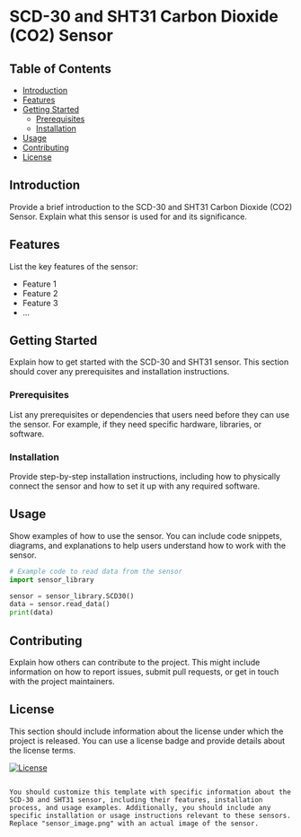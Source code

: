 # SCD-30 and SHT31 Carbon Dioxide (CO2) Sensor

## Table of Contents

- [Introduction](#introduction)
- [Features](#features)
- [Getting Started](#getting-started)
  - [Prerequisites](#prerequisites)
  - [Installation](#installation)
- [Usage](#usage)
- [Contributing](#contributing)
- [License](#license)

## Introduction

Provide a brief introduction to the SCD-30 and SHT31 Carbon Dioxide (CO2) Sensor. Explain what this sensor is used for and its significance.

## Features

List the key features of the sensor:

- Feature 1
- Feature 2
- Feature 3
- ...

## Getting Started

Explain how to get started with the SCD-30 and SHT31 sensor. This section should cover any prerequisites and installation instructions.

### Prerequisites

List any prerequisites or dependencies that users need before they can use the sensor. For example, if they need specific hardware, libraries, or software.

### Installation

Provide step-by-step installation instructions, including how to physically connect the sensor and how to set it up with any required software.

## Usage

Show examples of how to use the sensor. You can include code snippets, diagrams, and explanations to help users understand how to work with the sensor.

```python
# Example code to read data from the sensor
import sensor_library

sensor = sensor_library.SCD30()
data = sensor.read_data()
print(data)

```

## Contributing

Explain how others can contribute to the project. This might include information on how to report issues, submit pull requests, or get in touch with the project maintainers.

## License

This section should include information about the license under which the project is released. You can use a license badge and provide details about the license terms.

[![License](https://img.shields.io/badge/License-MIT-blue.svg)](LICENSE)
```

You should customize this template with specific information about the SCD-30 and SHT31 sensor, including their features, installation process, and usage examples. Additionally, you should include any specific installation or usage instructions relevant to these sensors. Replace "sensor_image.png" with an actual image of the sensor.

